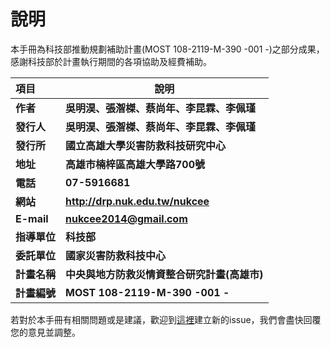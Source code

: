 說明
===

本手冊為科技部推動規劃補助計畫(MOST 108-2119-M-390 -001 -)之部分成果，感謝科技部於計畫執行期間的各項協助及經費補助。

| 項目         | 說明                                       |
| :----------- | ------------------------------------------ |
|**作者**     | **吳明淏、張潪榤、蔡尚年、李昆霖、李佩瑾** |
|**發行人**   | **吳明淏、張潪榤、蔡尚年、李昆霖、李佩瑾** |
|**發行所**   | **國立高雄大學災害防救科技研究中心**       |
|**地址**     | **高雄市楠梓區高雄大學路700號**    |
|**電話**     | **07-5916681**                             |
|**網站**     | **http://drp.nuk.edu.tw/nukcee**           |
|**E-mail**   | **nukcee2014@gmail.com**                   |
|**指導單位** | **科技部**                                 |
|**委託單位** | **國家災害防救科技中心**                   |
|**計畫名稱** | **中央與地方防救災情資整合研究計畫(高雄市)** |
|**計畫編號** | **MOST 108-2119-M-390 -001 -**             |

若對於本手冊有相關問題或是建議，歡迎到[這裡](https://github.com/nukdpc/eocdss_manual/issues)建立新的issue，我們會盡快回覆您的意見並調整。

